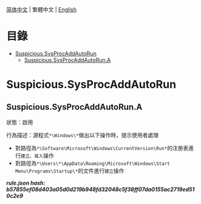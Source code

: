 


  
[简体中文](README.md) | 繁體中文 | [English](README_en_us.md)  
  

目錄
==

* [Suspicious.SysProcAddAutoRun](#suspicioussysprocaddautorun)
	* [Suspicious.SysProcAddAutoRun.A](#suspicioussysprocaddautoruna)

# Suspicious.SysProcAddAutoRun

## Suspicious.SysProcAddAutoRun.A
  
狀態：啟用

行為描述：源程式`*\Windows\*`做出以下操作時，提示使用者處理
- 對路徑為`*\Software\Microsoft\Windows\CurrentVersion\Run*`的注册表進行`建立、寫入`操作
- 對路徑為`*\Users\*\AppData\Roaming\Microsoft\Windows\Start Menu\Programs\Startup\*`的文件進行`建立`操作
  
***rule.json hash: b57855ef08d403a05d0d219b948fd32048c5f38ff07da0155ac2719ed510c2e9***